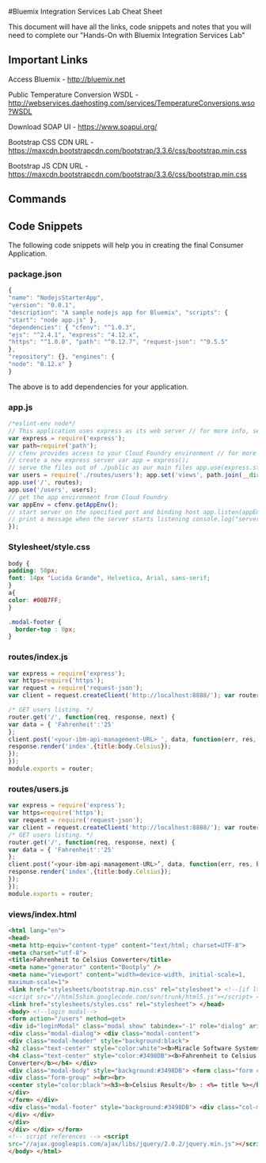 #Bluemix Integration Services Lab Cheat Sheet

This document will have all the links, code snippets and notes that you will need to complete our "Hands-On with Bluemix Integration Services Lab"

## Important Links

Access Bluemix - http://bluemix.net

Public Temperature Conversion WSDL - http://webservices.daehosting.com/services/TemperatureConversions.wso?WSDL

Download SOAP UI - https://www.soapui.org/

Bootstrap CSS CDN URL - https://maxcdn.bootstrapcdn.com/bootstrap/3.3.6/css/bootstrap.min.css

Bootstrap JS CDN URL - https://maxcdn.bootstrapcdn.com/bootstrap/3.3.6/css/bootstrap.min.css

## Commands



## Code Snippets

The following code snippets will help you in creating the final Consumer Application. 

### package.json

```javascript
{
"name": "NodejsStarterApp",
"version": "0.0.1",
"description": "A sample nodejs app for Bluemix", "scripts": {
"start": "node app.js" },
"dependencies": { "cfenv": "^1.0.3",
"ejs": "^2.4.1", "express": "4.12.x",
"https": "^1.0.0", "path": "^0.12.7", "request-json": "^0.5.5"
},
"repository": {}, "engines": {
"node": "0.12.x" }
}
```

The above is to add dependencies for your application. 

### app.js 

```javascript
/*eslint-env node*/
// This application uses express as its web server // for more info, see: http://expressjs.com
var express = require('express');
var path=require('path');
// cfenv provides access to your Cloud Foundry environment // for more info, see: https://www.npmjs.com/package/cfenv var cfenv = require('cfenv');
// create a new express server var app = express();
// serve the files out of ./public as our main files app.use(express.static(__dirname + '/public')); var routes = require('./routes/index');
var users = require('./routes/users'); app.set('views', path.join(__dirname, 'views')); app.set('view engine', 'ejs');
app.use('/', routes);
app.use('/users', users);
// get the app environment from Cloud Foundry
var appEnv = cfenv.getAppEnv();
// start server on the specified port and binding host app.listen(appEnv.port, '0.0.0.0', function() {
// print a message when the server starts listening console.log("server starting on " + appEnv.url);
});
```

### Stylesheet/style.css

```css
body {
padding: 50px;
font: 14px "Lucida Grande", Helvetica, Arial, sans-serif;
}
a{
color: #00B7FF;
}

.modal-footer {
  border-top : 0px;
}
```
### routes/index.js
```javascript
var express = require('express');
var https=require('https');
var request = require('request-json');
var client = request.createClient('http://localhost:8888/'); var router = express.Router();

/* GET users listing. */
router.get('/', function(req, response, next) {
var data = { 'Fahrenheit':'25'
};
client.post('<your-ibm-api-management-URL> ', data, function(err, res, body) {
response.render('index',{title:body.Celsius});
});
});
module.exports = router;
```
### routes/users.js

```javascript
var express = require('express');
var https=require('https');
var request = require('request-json');
var client = request.createClient('http://localhost:8888/'); var router = express.Router();
/* GET users listing. */
router.get('/', function(req, response, next) {
var data = { 'Fahrenheit':'25'
};
client.post(‘<your-ibm-api-management-URL>’, data, function(err, res, body) {
response.render('index',{title:body.Celsius});
});
});
module.exports = router;
```

### views/index.html

```html
<html lang="en">
<head>
<meta http-equiv="content-type" content="text/html; charset=UTF-8">
<meta charset="utf-8">
<title>Fahrenheit to Celsius Converter</title>
<meta name="generator" content="Bootply" />
<meta name="viewport" content="width=device-width, initial-scale=1,
maximum-scale=1">
<link href="stylesheets/bootstrap.min.css" rel="stylesheet"> <!--[if lt IE 9]>
<script src="//html5shim.googlecode.com/svn/trunk/html5.js"></script> <![endif]-->
<link href="stylesheets/styles.css" rel="stylesheet"> </head>
<body> <!--login modal-->
<form action="/users" method=get>
<div id="loginModal" class="modal show" tabindex="-1" role="dialog" aria-hidden="true">
<div class="modal-dialog"> <div class="modal-content">
<div class="modal-header" style="background:black">
<h2 class="text-center" style="color:white"><b>Miracle Software Systems</b></h2>
<h4 class="text-center" style="color:#3498DB"><b>Fahrenheit to Celsius
Converter</b></h4> </div>
<div class="modal-body" style="background:#3498DB"> <form class="form col-md-12 center-block">
<div class="form-group" ><br><br>
<center style="color:black"><h3><b>Celsius Result</b> : <%= title %></h3>
</div>
</form> </div>
<div class="modal-footer" style="background:#3498DB"> <div class="col-md-12">
</div> </div>
</div>
</div> </div> </form>
<!-- script references --> <script
src="//ajax.googleapis.com/ajax/libs/jquery/2.0.2/jquery.min.js"></script> <script src="js/bootstrap.min.js"></script>
</body> </html>
```
